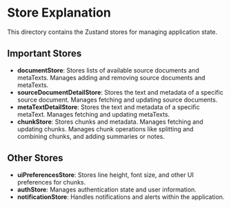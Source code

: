 # Store Explanation

This directory contains the Zustand stores for managing application state.

## Important Stores

- **documentStore**: Stores lists of available source documents and metaTexts. Manages adding and removing source documents and metaTexts.
- **sourceDocumentDetailStore**: Stores the text and metadata of a specific source document. Manages fetching and updating source documents.
- **metaTextDetailStore**: Stores the text and metadata of a specific metaText. Manages fetching and updating metaTexts.
- **chunkStore**: Stores chunks and metadata. Manages fetching and updating chunks. Manages chunk operations like splitting and combining chunks, and adding summaries or notes.

## Other Stores

- **uiPreferencesStore**: Stores line height, font size, and other UI preferences for chunks.
- **authStore**: Manages authentication state and user information.
- **notificationStore**: Handles notifications and alerts within the application.
